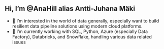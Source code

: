 ## Hi, I’m @AnaHill alias Antti-Juhana Mäki
- 👀 I’m interested in the world of data generally, especially want to build resilient data pipeline solutions using modern cloud platforms.
- 🌱 I’m currently working with SQL, Python, Azure (especially Data Factory), Databricks, and Snowflake, handling various data related issues

<!---
AnaHill/AnaHill is a ✨ special ✨ repository because its `README.md` (this file) appears on your GitHub profile.
You can click the Preview link to take a look at your changes.
- 💞️ I’m looking to collaborate on ...
- 📫 How to reach me ...
, my name is Antti Mäki
--->
